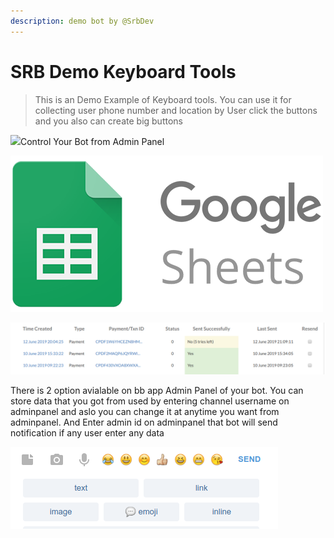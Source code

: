 ```yaml
---
description: demo bot by @SrbDev
---
```


# SRB Demo Keyboard Tools



> This is an Demo Example of Keyboard tools. You can use it for collecting user phone number and location by User click the buttons and you also can create big buttons

![](https://telegra.ph/file/06212eb820971e70d4179.png)Control Your Bot from Admin Panel

![](../.gitbook/assets/image.png)

![](../.gitbook/assets/image%20%2845%29.png)

There is 2 option avialable on bb app Admin Panel of your bot. You can store data that you got from used by entering channel username on adminpanel and aslo you can change it at anytime you want from adminpanel. And Enter admin id on adminpanel that bot will send notification if any user enter any data

![](../.gitbook/assets/image%20%287%29.png)

